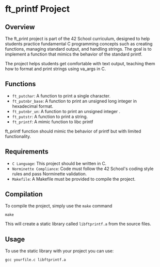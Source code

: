 # ft_printf Project

## Overview

The ft_print project is part of the 42 School curriculum, designed to help students practice fundamental C programming concepts such as creating functions, managing standard output, and handling strings. The goal is to implement a function that mimics the behavior of the standard printf.

The project helps students get comfortable with text output, teaching them how to format and print strings using va_args in C.

## Functions

- ``ft_putchar``: A function to print a single character.
- ``ft_putnbr_base``: A function to print an unsigned long integer in hexadecimal format.
- ``ft_putnbr_un``: A function to print an unsigned integer .
- ``ft_putstr``: A function to print a string.
- ``ft_printf``: A mimic function to libc printf

ft_printf function should mimic the behavior of printf but with limited functionality.

## Requirements

- ``C Language``: This project should be written in C.
- ``Norminette Compliance``: Code must follow the 42 School's coding style rules and pass Norminette validation.
- ``Makefile``: A Makefile must be provided to compile the project.

## Compilation

To compile the project, simply use the ``make`` command


```
make
```

This will create a static library called ``libftprintf.a`` from the source files.

## Usage

To use the static library with your project you can use:

```
gcc yourfile.c libftprintf.a
```